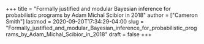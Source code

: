 +++
title = "Formally justified and modular Bayesian inference for probabilistic programs by Adam Michal Scibior in 2018"
author = ["Cameron Smith"]
lastmod = 2020-09-20T17:34:29-04:00
slug = "Formally_justified_and_modular_Bayesian_inference_for_probabilistic_programs_by_Adam_Michal_Scibior_in_2018"
draft = false
+++
